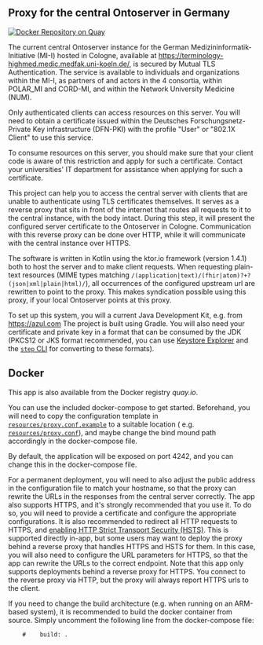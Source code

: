 ## Proxy for the central Ontoserver in Germany

[![Docker Repository on Quay](https://quay.io/repository/itcrl/termserver-dfn-proxy/status "Docker Repository on Quay")](https://quay.io/repository/itcrl/termserver-dfn-proxy)

The current central Ontoserver instance for the German Medizininformatik-Initiative (MI-I)
hosted in Cologne, available at https://terminology-highmed.medic.medfak.uni-koeln.de/,
is secured by Mutual TLS Authentication. The service is available to individuals and
organizations within the MI-I, as partners of and actors in the 4 consortia,
within POLAR\_MI and CORD-MI, and within the Network University Medicine (NUM).

Only authenticated clients can access resources on this server.
You will need to obtain a certificate issued within the
Deutsches Forschungsnetz-Private Key infrastructure (DFN-PKI)
with the profile "User" or "802.1X Client" to use this service.

To consume resources on this server, you should make sure that
your client code is aware of this restriction and apply for such
a certificate. Contact your universities' IT department for assistance
when applying for such a certificate.

This project can help you to access the central server with clients that are
unable to authenticate using TLS certificates themselves. It serves as a reverse
proxy that sits in front of the internet that routes all requests to it to the central
instance, with the body intact. During this step, it will present the configured
server certificate to the Ontoserver in Cologne. Communication with this reverse proxy
can be done over HTTP, while it will communicate with the central instance over HTTPS.

The software is written in Kotlin using the ktor.io framework (version 1.4.1) both to
host the server and to make client requests. When requesting plain-text resources (MIME
types matching `/(application|text)/(fhir|atom)?+?(json|xml|plain|html)/`), all occurrences
of the configured upstream url are rewritten to point to the proxy. This makes syndication
possible using this proxy, if your local Ontoserver points at this proxy.

To set up this system, you will a current Java Development Kit, e.g. from https://azul.com
The project is built using Gradle. You will also need your certificate and private key in a format
that can be consumed by the JDK (PKCS12 or JKS format recommended, you can
use [Keystore Explorer](https://keystore-explorer.org/) and the [`step` CLI](https://smallstep.com/docs/step-cli/) for
converting to these formats).

## Docker

This app is also available from the Docker registry *quay.io*.

You can use the included docker-compose to get started. Beforehand, you will need to copy the configuration template
in [`resources/proxy.conf.example`](resources/proxy.conf.example) to a suitable location (
e.g. [`resources/proxy.conf`](resources/proxy.conf)),
and maybe change the bind mound path accordingly in the docker-compose file.

By default, the application will be exposed on port 4242, and you can change this in the docker-compose file.

For a permanent deployment, you will need to also adjust the public address in the configuration file to match your
hostname, so that the proxy can rewrite the URLs in the responses from the central server correctly. The app also
supports HTTPS, and it's strongly recommended that you use it. To do so, you will need to provide a certificate and
configure the appropriate configurations. It is also recommended to redirect all HTTP requests to HTTPS, and [enabling
HTTP Strict Transport Security (HSTS)](https://https.cio.gov/hsts/). This is supported directly in-app, but some users
may want to deploy the proxy behind a reverse proxy that handles HTTPS and HSTS for them. In this case, you will also
need to configure the URL parameters for HTTPS, so that the app can rewrite the URLs to the correct endpoint. Note that
this app only supports deployments behind a reverse proxy for HTTPS. You connect to the reverse proxy via HTTP, but
the proxy will always report HTTPS urls to the client.

If you need to change the build architecture (e.g. when running on an ARM-based system), it is recommended to build the
docker container from source. Simply uncomment the following line from the docker-compose file:

```
    #    build: .
```